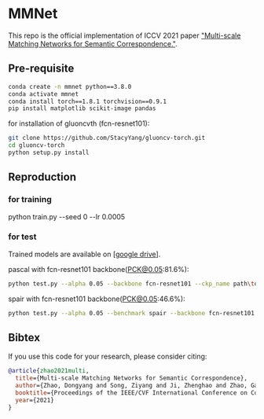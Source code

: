 # MMNet
This repo is the official implementation of ICCV 2021 paper ["Multi-scale Matching Networks for Semantic Correspondence."](https://arxiv.org/pdf/2108.00211.pdf).


## Pre-requisite
```bash
conda create -n mmnet python==3.8.0
conda activate mmnet
conda install torch==1.8.1 torchvision==0.9.1
pip install matplotlib scikit-image pandas
```
for installation of gluoncvth (fcn-resnet101):
```bash
git clone https://github.com/StacyYang/gluoncv-torch.git
cd gluoncv-torch
python setup.py install
```


## Reproduction
### for training
python train.py --seed 0 --lr 0.0005

### for test
Trained models are available on [[google drive](https://drive.google.com/drive/folders/13rBUJLxWbwgOHihWCZvcLnyDBN_guQFq?usp=sharing)].


pascal with fcn-resnet101 backbone(PCK@0.05:81.6%):
```bash
python test.py --alpha 0.05 --backbone fcn-resnet101 --ckp_name path\to\ckp_pascal_fcnres101.pth --resize 224,320
```

spair with fcn-resnet101 backbone(PCK@0.05:46.6%):
```bash
python test.py --alpha 0.05 --benchmark spair --backbone fcn-resnet101 --ckp_name path\to\ckp_spair_fcnres101.pth --resize 224,320
```

## Bibtex
If you use this code for your research, please consider citing:
````Bibtex
@article{zhao2021multi,
  title={Multi-scale Matching Networks for Semantic Correspondence},
  author={Zhao, Dongyang and Song, Ziyang and Ji, Zhenghao and Zhao, Gangming and Ge, Weifeng and Yu, Yizhou},
  booktitle={Proceedings of the IEEE/CVF International Conference on Computer Vision (ICCV)},
  year={2021}
}
````
